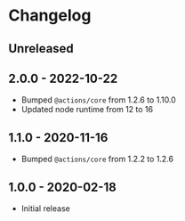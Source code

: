 # Changelog

## Unreleased

## 2.0.0 - 2022-10-22

- Bumped `@actions/core` from 1.2.6 to 1.10.0
- Updated node runtime from 12 to 16

## 1.1.0 - 2020-11-16

- Bumped `@actions/core` from 1.2.2 to 1.2.6

## 1.0.0 - 2020-02-18

- Initial release
